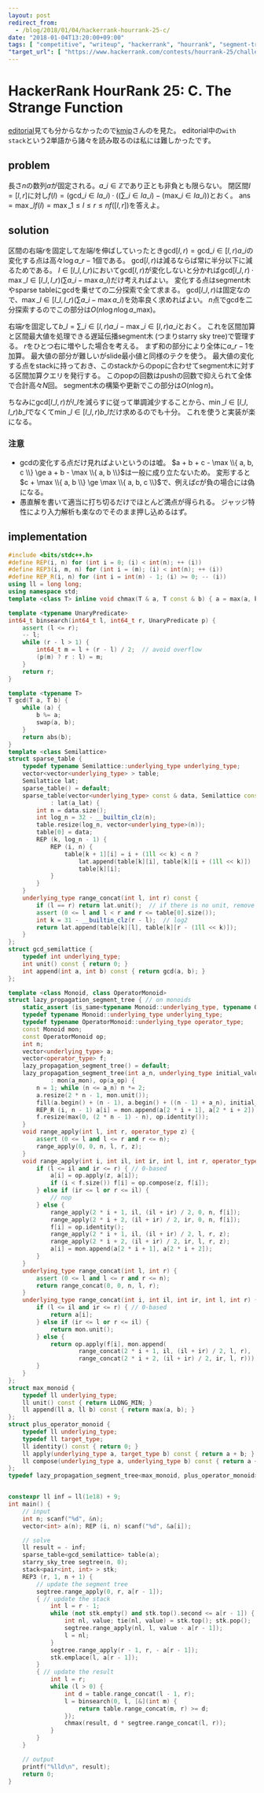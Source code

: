 ```yaml
---
layout: post
redirect_from:
  - /blog/2018/01/04/hackerrank-hourrank-25-c/
date: "2018-01-04T13:20:00+09:00"
tags: [ "competitive", "writeup", "hackerrank", "hourrank", "segment-tree", "lazy-propagation", "starry-sky-tree", "gcd", "sliding-window" ]
"target_url": [ "https://www.hackerrank.com/contests/hourrank-25/challenges/the-strange-function" ]
---
```


# HackerRank HourRank 25: C. The Strange Function

[editorial](https://www.hackerrank.com/contests/hourrank-25/challenges/the-strange-function/editorial)見ても分からなかったので[kmjp](http://kmjp.hatenablog.jp/entry/2018/01/03/0930)さんのを見た。
editorial中の`with stack`という$2$単語から諸々を読み取るのは私には難しかったです。

## problem

長さ$n$の数列$a$が固定される。$a\_i \in \mathbb{Z}$であり正とも非負とも限らない。
閉区間$I = [l, r]$に対し$f(I) = (\mathrm{gcd}\_{i \in I} a\_i) \cdot \left((\sum\_{i \in I} a\_i) - (\mathrm{max}\_{i \in I} a\_i) \right)$とおく。
$\mathrm{ans} = \max\_I f(I) = \max\_{1 \le l \le r \le n} f([l, r])$を答えよ。

## solution

区間の右端$r$を固定して左端$l$を伸ばしていったとき$\mathrm{gcd}[l, r) = \mathrm{gcd}\_{i \in [l, r)} a\_i$の変化する点は高々$\log a\_{r-1}$個である。
$\mathrm{gcd}[l, r)$は減るならば常に半分以下に減るためである。
$l \in [l\_l, l\_r)$において$\mathrm{gcd}[l, r)$が変化しないと分かれば$\mathrm{gcd}[l\_l, r) \cdot \max\_{l \in [l\_l, l\_r)} \left( \sum a\_i - \max a\_i \right)$だけ考えればよい。
変化する点はsegment木やsparse tableにgcdを乗せての二分探索で全て求まる。
$\mathrm{gcd}[l\_l, r)$は固定なので、$\max\_{l \in [l\_l, l\_r)} \left( \sum a\_i - \max a\_i \right)$を効率良く求めればよい。
$n$点でgcdを二分探索するのでこの部分は$O(n \log n \log a\_{\mathrm{max}})$。

右端$r$を固定して$b\_l = \sum\_{i \in [l, r)} a\_i - \max\_{i \in [l, r)} a\_i$とおく。
これを区間加算と区間最大値を処理できる遅延伝播segment木 (つまりstarry sky tree)で管理する。
$r$をひとつ右に増やした場合を考える。
まず和の部分により全体に$a\_{r - 1}$を加算。
最大値の部分が難しいがslide最小値と同様のテクを使う。
最大値の変化する点をstackに持っておき、このstackからのpopに合わせてsegment木に対する区間加算クエリを発行する。
このpopの回数はpushの回数で抑えられて全体で合計高々$N$回。
segment木の構築や更新でこの部分は$O(n \log n)$。

ちなみに$\mathrm{gcd}[l\_l, r)$が$l\_l$を減らすに従って単調減少することから、$\min\_{l \in [l\_l, l\_r)} b\_l$でなくて$\min\_{l \in [l\_l, r)} b\_l$だけ求めるのでも十分。
これを使うと実装が楽になる。

### 注意

-   gcdの変化する点だけ見ればよいというのは嘘。
    $a + b + c - \max \\{ a, b, c \\} \ge a + b - \max \\{ a, b \\}$は一般に成り立たないため。
    変形すると$c + \max \\{ a, b \\} \ge \max \\{ a, b, c \\}$で、例えば$c$が負の場合には偽になる。
-   愚直解を書いて適当に打ち切るだけでほとんど満点が得られる。
    ジャッジ特性により入力解析も楽なのでそのまま押し込めるはず。

## implementation

``` c++
#include <bits/stdc++.h>
#define REP(i, n) for (int i = 0; (i) < int(n); ++ (i))
#define REP3(i, m, n) for (int i = (m); (i) < int(n); ++ (i))
#define REP_R(i, n) for (int i = int(n) - 1; (i) >= 0; -- (i))
using ll = long long;
using namespace std;
template <class T> inline void chmax(T & a, T const & b) { a = max(a, b); }

template <typename UnaryPredicate>
int64_t binsearch(int64_t l, int64_t r, UnaryPredicate p) {
    assert (l <= r);
    -- l;
    while (r - l > 1) {
        int64_t m = l + (r - l) / 2;  // avoid overflow
        (p(m) ? r : l) = m;
    }
    return r;
}

template <typename T>
T gcd(T a, T b) {
    while (a) {
        b %= a;
        swap(a, b);
    }
    return abs(b);
}
template <class Semilattice>
struct sparse_table {
    typedef typename Semilattice::underlying_type underlying_type;
    vector<vector<underlying_type> > table;
    Semilattice lat;
    sparse_table() = default;
    sparse_table(vector<underlying_type> const & data, Semilattice const & a_lat = Semilattice())
            : lat(a_lat) {
        int n = data.size();
        int log_n = 32 - __builtin_clz(n);
        table.resize(log_n, vector<underlying_type>(n));
        table[0] = data;
        REP (k, log_n - 1) {
            REP (i, n) {
                table[k + 1][i] = i + (1ll << k) < n ?
                    lat.append(table[k][i], table[k][i + (1ll << k)]) :
                    table[k][i];
            }
        }
    }
    underlying_type range_concat(int l, int r) const {
        if (l == r) return lat.unit();  // if there is no unit, remove this line
        assert (0 <= l and l < r and r <= table[0].size());
        int k = 31 - __builtin_clz(r - l);  // log2
        return lat.append(table[k][l], table[k][r - (1ll << k)]);
    }
};
struct gcd_semilattice {
    typedef int underlying_type;
    int unit() const { return 0; }
    int append(int a, int b) const { return gcd(a, b); }
};

template <class Monoid, class OperatorMonoid>
struct lazy_propagation_segment_tree { // on monoids
    static_assert (is_same<typename Monoid::underlying_type, typename OperatorMonoid::target_type>::value, "");
    typedef typename Monoid::underlying_type underlying_type;
    typedef typename OperatorMonoid::underlying_type operator_type;
    const Monoid mon;
    const OperatorMonoid op;
    int n;
    vector<underlying_type> a;
    vector<operator_type> f;
    lazy_propagation_segment_tree() = default;
    lazy_propagation_segment_tree(int a_n, underlying_type initial_value = Monoid().unit(), Monoid const & a_mon = Monoid(), OperatorMonoid const & a_op = OperatorMonoid())
            : mon(a_mon), op(a_op) {
        n = 1; while (n <= a_n) n *= 2;
        a.resize(2 * n - 1, mon.unit());
        fill(a.begin() + (n - 1), a.begin() + ((n - 1) + a_n), initial_value); // set initial values
        REP_R (i, n - 1) a[i] = mon.append(a[2 * i + 1], a[2 * i + 2]); // propagate initial values
        f.resize(max(0, (2 * n - 1) - n), op.identity());
    }
    void range_apply(int l, int r, operator_type z) {
        assert (0 <= l and l <= r and r <= n);
        range_apply(0, 0, n, l, r, z);
    }
    void range_apply(int i, int il, int ir, int l, int r, operator_type z) {
        if (l <= il and ir <= r) { // 0-based
            a[i] = op.apply(z, a[i]);
            if (i < f.size()) f[i] = op.compose(z, f[i]);
        } else if (ir <= l or r <= il) {
            // nop
        } else {
            range_apply(2 * i + 1, il, (il + ir) / 2, 0, n, f[i]);
            range_apply(2 * i + 2, (il + ir) / 2, ir, 0, n, f[i]);
            f[i] = op.identity();
            range_apply(2 * i + 1, il, (il + ir) / 2, l, r, z);
            range_apply(2 * i + 2, (il + ir) / 2, ir, l, r, z);
            a[i] = mon.append(a[2 * i + 1], a[2 * i + 2]);
        }
    }
    underlying_type range_concat(int l, int r) {
        assert (0 <= l and l <= r and r <= n);
        return range_concat(0, 0, n, l, r);
    }
    underlying_type range_concat(int i, int il, int ir, int l, int r) {
        if (l <= il and ir <= r) { // 0-based
            return a[i];
        } else if (ir <= l or r <= il) {
            return mon.unit();
        } else {
            return op.apply(f[i], mon.append(
                    range_concat(2 * i + 1, il, (il + ir) / 2, l, r),
                    range_concat(2 * i + 2, (il + ir) / 2, ir, l, r)));
        }
    }
};
struct max_monoid {
    typedef ll underlying_type;
    ll unit() const { return LLONG_MIN; }
    ll append(ll a, ll b) const { return max(a, b); }
};
struct plus_operator_monoid {
    typedef ll underlying_type;
    typedef ll target_type;
    ll identity() const { return 0; }
    ll apply(underlying_type a, target_type b) const { return a + b; }
    ll compose(underlying_type a, underlying_type b) const { return a + b; }
};
typedef lazy_propagation_segment_tree<max_monoid, plus_operator_monoid> starry_sky_tree;


constexpr ll inf = ll(1e18) + 9;
int main() {
    // input
    int n; scanf("%d", &n);
    vector<int> a(n); REP (i, n) scanf("%d", &a[i]);

    // solve
    ll result = - inf;
    sparse_table<gcd_semilattice> table(a);
    starry_sky_tree segtree(n, 0);
    stack<pair<int, int> > stk;
    REP3 (r, 1, n + 1) {
        // update the segment tree
        segtree.range_apply(0, r, a[r - 1]);
        { // update the stack
            int l = r - 1;
            while (not stk.empty() and stk.top().second <= a[r - 1]) {
                int nl, value; tie(nl, value) = stk.top(); stk.pop();
                segtree.range_apply(nl, l, value - a[r - 1]);
                l = nl;
            }
            segtree.range_apply(r - 1, r, - a[r - 1]);
            stk.emplace(l, a[r - 1]);
        }
        { // update the result
            int l = r;
            while (l > 0) {
                int d = table.range_concat(l - 1, r);
                l = binsearch(0, l, [&](int m) {
                    return table.range_concat(m, r) >= d;
                });
                chmax(result, d * segtree.range_concat(l, r));
            }
        }
    }

    // output
    printf("%lld\n", result);
    return 0;
}
```
